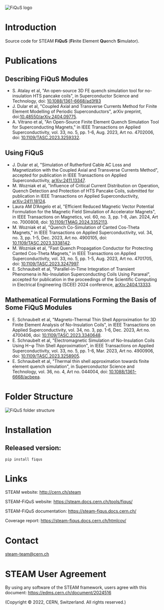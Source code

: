 ![FiQuS logo](https://gitlab.cern.ch/steam/fiqus/-/raw/master/docs/images/FiQuS_name_logo.svg)

# Introduction
Source code for STEAM **FiQuS** (**Fi**nite Element **Qu**ench **S**imulator).

# Publications

## Describing FiQuS Modules
- S. Atalay et al, "An open-source 3D FE quench simulation tool for no-insulation HTS pancake coils", in Superconductor Science and Technology, doi: [10.1088/1361-6668/ad3f83](https://doi.org/10.1088/1361-6668/ad3f83)
- J. Dular et al, "Coupled Axial and Transverse Currents Method for Finite Element Modelling of Periodic Superconductors", arXiv preprint, doi:[10.48550/arXiv.2404.09775](https://doi.org/10.48550/arXiv.2404.09775).
- A. Vitrano et al, "An Open-Source Finite Element Quench Simulation Tool for Superconducting Magnets," in IEEE Transactions on Applied Superconductivity, vol. 33, no. 5, pp. 1-6, Aug. 2023, Art no. 4702006, doi: [10.1109/TASC.2023.3259332](https://ieeexplore.ieee.org/abstract/document/10077402).

## Using FiQuS

- J. Dular et al, "Simulation of Rutherford Cable AC Loss and Magnetization with the Coupled Axial and Transverse Currents Method", accepted for publication in IEEE Transactions on Applied Superconductivity, [arXiv:2411.13347](https://arxiv.org/abs/2411.13347).
- M. Wozniak et al, "Influence of Critical Current Distribution on Operation, Quench Detection and Protection of HTS Pancake Coils, submitted for publication in IEEE Transactions on Applied Superconductivity, [arXiv:2411.18124](https://arxiv.org/abs/2411.18124).
- Laura AM D’Angelo et al, "Efficient Reduced Magnetic Vector Potential Formulation for the Magnetic Field Simulation of Accelerator Magnets", in IEEE Transactions on Magnetics, vol. 60, no. 3, pp. 1-8, Jan. 2024, Art no. 7000808, doi: [10.1109/TMAG.2024.3352113](https://ieeexplore.ieee.org/abstract/document/10387412).
- M. Wozniak et al, "Quench Co-Simulation of Canted Cos-Theta Magnets," in IEEE Transactions on Applied Superconductivity, vol. 34, no. 3, pp. 1-5, Dec. 2023, Art no. 4900105, doi: [10.1109/TASC.2023.3338142](https://ieeexplore.ieee.org/document/10337614).
- M. Wozniak et al, "Fast Quench Propagation Conductor for Protecting Canted Cos-Theta Magnets," in IEEE Transactions on Applied Superconductivity, vol. 33, no. 5, pp. 1-5, Aug. 2023, Art no. 4701705, doi: [10.1109/TASC.2023.3247997](https://ieeexplore.ieee.org/document/10050158).
- E. Schnaubelt et al, "Parallel-in-Time Integration of Transient Phenomena in No-Insulation Superconducting Coils Using Parareal", accepted for publication in the proceedings of the 
Scientific Computing in Electrical Engineering (SCEE) 2024 conference, [arXiv:2404.13333](https://arxiv.org/abs/2404.13333).

## Mathematical Formulations Forming the Basis of Some FiQuS Modules

- E. Schnaubelt et al, "Magneto-Thermal Thin Shell Approximation for 3D Finite Element Analysis of No-Insulation Coils", in IEEE Transactions on Applied Superconductivity, vol. 34, no. 3, pp. 1-6, Dec. 2023, Art no. 4700406, doi: [10.1109/TASC.2023.3340648](https://ieeexplore.ieee.org/document/10349801).
- E. Schnaubelt et al, "Electromagnetic Simulation of No-Insulation Coils Using H−φ Thin Shell Approximation", in IEEE Transactions on Applied Superconductivity, vol. 33, no. 5, pp. 1-6, Mar. 2023, Art no. 4900906, doi: [10.1109/TASC.2023.3258905](https://ieeexplore.ieee.org/document/10076826).
- E. Schnaubelt et al, "Thermal thin shell approximation towards finite element quench simulation", in Superconductor Science and Technology, vol. 36, no. 4, Art no. 044004, doi: [10.1088/1361-6668/acbeea](https://iopscience.iop.org/article/10.1088/1361-6668/acbeea).


# Folder Structure
![FiQuS folder structure](https://gitlab.cern.ch/steam/fiqus/-/raw/master/docs/images/FiQuS_folder_structure.svg)

# Installation

## Released version:
```pip install fiqus```

# Links
STEAM website: http://cern.ch/steam

STEAM-FiQuS website: https://steam.docs.cern.ch/tools/fiqus/

STEAM-FiQuS documentation: https://steam-fiqus.docs.cern.ch/ 

Coverage report: https://steam-fiqus.docs.cern.ch/htmlcov/ 

# Contact
steam-team@cern.ch

# STEAM User Agreement
By using any software of the STEAM framework, users agree with this document:
https://edms.cern.ch/document/2024516

(Copyright © 2022, CERN, Switzerland. All rights reserved.)
